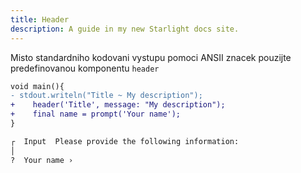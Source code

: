```yaml
---
title: Header
description: A guide in my new Starlight docs site.
---
```


Misto standardniho kodovani vystupu pomoci ANSII znacek pouzijte predefinovanou komponentu `header`

```diff lang="dart"
void main(){
- stdout.writeln("Title ~ My description");
+    header('Title', message: "My description");
+    final name = prompt('Your name');
}
```

```bash title="Output"
┌  Input  Please provide the following information:
│  
?  Your name › 
```
